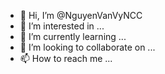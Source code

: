 - 👋 Hi, I’m @NguyenVanVyNCC
- 👀 I’m interested in ...
- 🌱 I’m currently learning ...
- 💞️ I’m looking to collaborate on ...
- 📫 How to reach me ...

<!---
NguyenVanVyNCC/NguyenVanVyNCC is a ✨ special ✨ repository because its `README.md` (this file) appears on your GitHub profile.
You can click the Preview link to take a look at your changes.
--->
